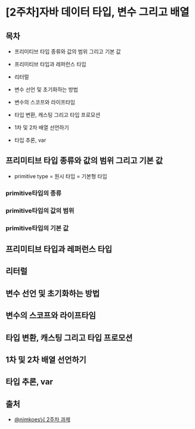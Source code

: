 # [2주차]자바 데이터 타입, 변수 그리고 배열

## 목차
- 프리미티브 타입 종류와 값의 범위 그리고 기본 값

- 프리미티브 타입과 레퍼런스 타입

- 리터럴

- 변수 선언 및 초기화하는 방법

- 변수의 스코프와 라이프타임

- 타입 변환, 캐스팅 그리고 타입 프로모션

- 1차 및 2차 배열 선언하기

- 타입 추론, var

## 프리미티브 타입 종류와 값의 범위 그리고 기본 값
- primitive type = 원시 타입 = 기본형 타입

### primitive타입의 종류

### primitive타입의 값의 범위

### primitive타입의 기본 값


## 프리미티브 타입과 레퍼런스 타입
## 리터럴
## 변수 선언 및 초기화하는 방법
## 변수의 스코프와 라이프타임
## 타입 변환, 캐스팅 그리고 타입 프로모션
## 1차 및 2차 배열 선언하기
## 타입 추론, var


## 출처
- [@nimkoes님 2주차 과제](https://blog.naver.com/hsm622/222144931396)
